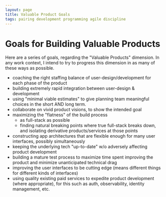 ```yaml
---
layout: page
title: Valuable Product Goals
tags: pairing development programming agile discipline
---
```


# Goals for Building Valuable Products

Here are a series of goals, regarding the "Valuable Products" dimension. In any work context, I intend to try to progress this dimension in as many of these ways as possible.

* coaching the right staffing balance of user-design/development for each phase of the product
* building extremely rapid integration between user-design & development
* using "minimal viable estimates" to give planning team meaningful choices in the short AND long term.
* collaborate on vivid product visions, to show the intended goal
* maximizing the "flatness" of the build process
  * as full-stack as possible
  * finding natural breaking points where true full-stack breaks down, and isolating derivative products/services at those points
* constructing app architectures that are flexible enough for many user interfaces, possibly simultaneously
* keeping the underlying tech "up-to-date" w/o adversely affecting product development
* building a mature test process to maximize time spent improving the product and minimize unanticipated technical drag
* improving the user interfaces to be cutting edge (means different things for different kinds of interfaces)
* using quality existing paid services to expedite product development (where appropriate), for this such as auth, observability, identity management, etc.
